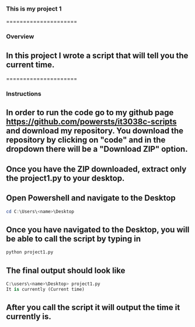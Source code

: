 ### This is my project 1

=====================

### Overview

## In this project I wrote a script that will tell you the current time.

=====================

### Instructions

## In order to run the code go to my github page https://github.com/powersts/it3038c-scripts and download my repository. You download the repository by clicking on "code" and in the dropdown there will be a "Download ZIP" option.

## Once you have the ZIP downloaded, extract only the project1.py to your desktop.

## Open Powershell and navigate to the Desktop
```powershell
cd C:\Users\<name>\Desktop
```
## Once you have navigated to the Desktop, you will be able to call the script by typing in
```python
python project1.py
```

## The final output should look like
```python
C:\users\<name>\Desktop> project1.py
It is currently (Current time)
```
## After you call the script it will output the time it currently is.